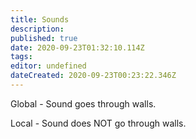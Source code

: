 ```yaml
---
title: Sounds
description: 
published: true
date: 2020-09-23T01:32:10.114Z
tags: 
editor: undefined
dateCreated: 2020-09-23T00:23:22.346Z
---
```


Global - Sound goes through walls. 

Local - Sound does NOT go through walls. 